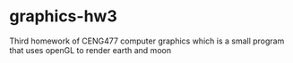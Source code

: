 # graphics-hw3
Third homework of CENG477 computer graphics which is a small program that uses openGL to render earth and moon
